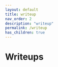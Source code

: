 ```yaml
---
layout: default
title: writeup
nav_order: 2
description: "writeup"
permalink: /writeup
has_children: true
---
```


# Writeups